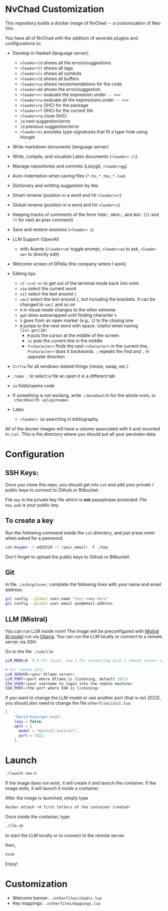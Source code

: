 # NvChad Customization 

This repository builds a docker image of NvChad -- a customization of Neo Vim. 

You have all of NvChad with the addition of severals plugins and configurations to:

- Develop in Haskell (language server) 
	- `<leader>ld` shows all the errors/suggestions 
	- `<leader>lt` shows all tags 
	- `<leader>ls` shows all symbols
	- `<leader>lb` shows all buffers
	- `<leader>ca` shows recommendations for the code 
	- `<leader>dd` shows the error/suggestion 
	- `<leader>rr` evaluate the expression under `-- >>>`
	- `<leader>ra` evaluate all the expressions under `-- >>>`
	- `<leader>rp` GHCi for the package 
	- `<leader>rf` GHCi for the current file
	- `<leader>rq` close GHCi 
	- `]d` next suggestion/error
	- `[d` previous suggestion/error 
	- `<leader>ts` provides type-signatures that fit a type-hole using Hoogle
- Write markdown documents (language server) 
- Write, compile, and visualize Latex documents (`<leader> cl`)
- Manage repositories and commits (Lazygit, `<leader>gg`)
- Auto-indentation when saving files (`*.hs`, `*.tex`, `*.lua`)
- Dictionary and writting suggestion by ltex 
- Smart rename (position in a word and hit `<leader>sr`)
- Global rename (position in a word and hit `<leader>s`)
- Keeping tracks of comments of the form `TODO:`, `HACK:`, and `BUG:` (`]t` and `[t` for next an prev comment)
- Save and restore sessions (`<leader> z`)
- LLM Support (OpenAI) 
	- with Avante (`<leader>at` toggle prompt, `<leader>aa` to ask, `<leader ae>` to directly edit) 
- Welcome screen of DPella (the company where I work)
- Editing tips
	- `<C-\><C-n>` to get out of the terminal mode back into nvim 
	- `viw` select the current word 
	- `vi{` select the text around `{`
	- `vac{` select the text around `{`, but including the brackets. It can be changed to `vac[` and so on
	- `O` in visual mode changes to the other extreme
	- `gq%` does autowrapped until finding character `%`
	- `%` goes from an open marker (e.g., `{`) to the closing one
	- `W` jumps to the next word with space. Useful when having `list.get(10)`
        - `M` puts the cursor at the middle of the screen
        - `zz` puts the current line in the middle 
        - `f<character>` finds the next `<character>` in the current line, `F<character>` does it backwards. 
          `;` repeats the find and `,` in opposite direction

- `Ctrl+w` for all windows related things (resize, swap, etc.)
- `:tabe .` to select a file an open it in a different tab
- `za` folds/opens code
- If something is not working, write `:checkhealth` for the whole nvim, or `:checkhealth <pluginname>`
- Latex
	- `<leader> bb` searching in bibliography

All of the docker images will have a volume associated with it and mounted in `/vol`.
This is the directory where you should put all your persisten data.

# Configuration 

## SSH Keys:

Once you clone this repo, you should get into `ssh` and add your private /
public keys to connect to Github or Bitbucket.

File `key` is the private key file which is **not** passphrase protected. File
`key.pub` is your public key.

## To create a key

Run the following command inside the `ssh` directory, and just press enter when asked for a password.

```bash
ssh-keygen -t ed25519 -C <your_email> -f ./key
```
Don't forget to upload the public keys to Github or Bitbucket. 
 
## Git 

In file `./ssh/gituser`, complete the following lines with your name and email address. 

```bash
git config --global user.name "Your name here" 
git config --global user.email you@email.address
```
## LLM (Mistral)

You can run LLM inside nvim! The image will be preconfigured with [Mistral AI model](https://mistral.ai/) 
run via [Ollama](https://ollama.com/). You can run the LLM locally or connect to a remote server via SSH. 

Go to the file `./ssh/llm` 

```bash
LLM_MODE=0  # 0 for local, and 1 for connecting with a remote server via SSH tunneling

# For remote only  
LLM_SERVER=<your Ollama server>
LLM_PORT=<port where Ollama is listening, default 2022>
SSH_USER=<your username to login into the remote machine>
SSH_PORT=<the port where SSH is listening>
```
If you want to change the LLM model or use another port (that is not 2022), you
should also need to change the file `otherfiles/init.lua`: 

```lua 
{
    "David-Kunz/gen.nvim",
    lazy = false,
    opts = {
      model = "mistral:instruct",
      port = 2022,
    },
```

# Launch 

```bash
./launch neo-h
```

If the image does not exist, it will create it and launch the container. If the image exits, 
it will launch it inside a container. 

After the image is launched, simply type

```bash 
docker attach <4 first letters of the container created>
```

Once inside the container, type 

```bash 
./llm.sh
```
to start the LLM locally or to connect to the remote server. 

then, 

```bash 
nvim 
```
Enjoy! 

# Customization 

- Welcome banner: `./otherfiles/chadrc.lua` 
- Key mappings: `./otherfiles/mappings.lua`
